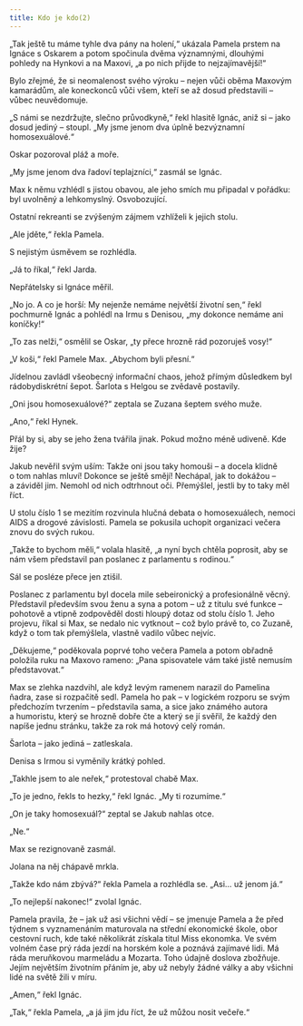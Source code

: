 ```yaml
---
title: Kdo je kdo(2)
---
```


„Tak ještě tu máme tyhle dva pány na holení,“ ukázala Pamela prstem na Ignáce s Oskarem a potom spočinula dvěma významnými, dlouhými pohledy na Hynkovi a na Maxovi, „a po nich přijde to nejzajímavější!“

Bylo zřejmé, že si neomalenost svého výroku – nejen vůči oběma Maxovým kamarádům, ale koneckonců vůči všem, kteří se až dosud představili – vůbec neuvědomuje.

„S námi se nezdržujte, slečno průvodkyně,“ řekl hlasitě Ignác, aniž si – jako dosud jediný – stoupl. „My jsme jenom dva úplně bezvýznamní homosexuálové.“

Oskar pozoroval pláž a moře.

„My jsme jenom dva řadoví teplajzníci,“ zasmál se Ignác.

Max k němu vzhlédl s jistou obavou, ale jeho smích mu připadal v pořádku: byl uvolněný a lehkomyslný. Osvobozující.

Ostatní rekreanti se zvýšeným zájmem vzhlíželi k jejich stolu.

„Ale jděte,“ řekla Pamela.

S nejistým úsměvem se rozhlédla.

„Já to říkal,“ řekl Jarda.

Nepřátelsky si Ignáce měřil.

„No jo. A co je horší: My nejenže nemáme největší životní sen,“ řekl pochmurně Ignác a pohlédl na Irmu s Denisou, „my dokonce nemáme ani koníčky!“

„To zas nelži,“ osmělil se Oskar, „ty přece hrozně rád pozoruješ vosy!“

„V koši,“ řekl Pamele Max. „Abychom byli přesní.“

Jídelnou zavládl všeobecný informační chaos, jehož přímým důsledkem byl rádobydiskrétní šepot. Šarlota s Helgou se zvědavě postavily.

„Oni jsou homosexuálové?“ zeptala se Zuzana šeptem svého muže.

„Ano,“ řekl Hynek.

Přál by si, aby se jeho žena tvářila jinak. Pokud možno méně udiveně. Kde žije?

Jakub nevěřil svým uším: Takže oni jsou taky homouši – a docela klidně o tom nahlas mluví! Dokonce se ještě smějí! Nechápal, jak to dokážou – a záviděl jim. Nemohl od nich odtrhnout oči. Přemýšlel, jestli by to taky měl říct.

U stolu číslo 1 se mezitím rozvinula hlučná debata o homosexuálech, nemoci AIDS a drogové závislosti. Pamela se pokusila uchopit organizaci večera znovu do svých rukou.

„Takže to bychom měli,“ volala hlasitě, „a nyní bych chtěla poprosit, aby se nám všem představil pan poslanec z parlamentu s rodinou.“

Sál se posléze přece jen ztišil.

Poslanec z parlamentu byl docela mile sebeironický a profesionálně věcný. Představil především svou ženu a syna a potom – už z titulu své funkce – pohotově a vtipně zodpověděl dosti hloupý dotaz od stolu číslo 1. Jeho projevu, říkal si Max, se nedalo nic vytknout – což bylo právě to, co Zuzaně, když o tom tak přemýšlela, vlastně vadilo vůbec nejvíc.

„Děkujeme,“ poděkovala poprvé toho večera Pamela a potom obřadně položila ruku na Maxovo rameno: „Pana spisovatele vám také jistě nemusím představovat.“

Max se zlehka nazdvihl, ale když levým ramenem narazil do Pamelina ňadra, zase si rozpačitě sedl. Pamela ho pak – v logickém rozporu se svým předchozím tvrzením – představila sama, a sice jako známého autora a humoristu, který se hrozně dobře čte a který se jí svěřil, že každý den napíše jednu stránku, takže za rok má hotový celý román.

Šarlota – jako jediná – zatleskala.

Denisa s Irmou si vyměnily krátký pohled.

„Takhle jsem to ale neřek,“ protestoval chabě Max.

„To je jedno, řekls to hezky,“ řekl Ignác. „My ti rozumíme.“

„On je taky homosexuál?“ zeptal se Jakub nahlas otce.

„Ne.“

Max se rezignovaně zasmál.

Jolana na něj chápavě mrkla.

„Takže kdo nám zbývá?“ řekla Pamela a rozhlédla se. „Asi… už jenom já.“

„To nejlepší nakonec!“ zvolal Ignác.

Pamela pravila, že – jak už asi všichni vědí – se jmenuje Pamela a že před týdnem s vyznamenáním maturovala na střední ekonomické škole, obor cestovní ruch, kde také několikrát získala titul Miss ekonomka. Ve svém volném čase prý ráda jezdí na horském kole a poznává zajímavé lidi. Má ráda meruňkovou marmeládu a Mozarta. Toho údajně doslova zbožňuje. Jejím největším životním přáním je, aby už nebyly žádné války a aby všichni lidé na světě žili v míru.

„Amen,“ řekl Ignác.

„Tak,“ řekla Pamela, „a já jim jdu říct, že už můžou nosit večeře.“
